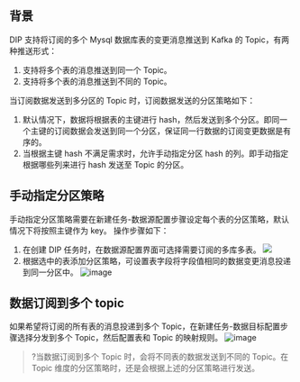 ## 背景

DIP 支持将订阅的多个 Mysql 数据库表的变更消息推送到 Kafka 的 Topic，有两种推送形式：

1. 支持将多个表的消息推送到同一个 Topic。
2. 支持将多个表的消息推送到不同的 Topic。

当订阅数据发送到多分区的 Topic 时，订阅数据发送的分区策略如下：

1. 默认情况下，数据将根据表的主键进行 hash，然后发送到多个分区。即同一个主键的订阅数据会发送到同一个分区，保证同一行数据的订阅变更数据是有序的。
2. 当根据主键 hash 不满足需求时，允许手动指定分区 hash 的列。即手动指定根据哪些列来进行 hash 发送至 Topic 的分区。

## 手动指定分区策略

手动指定分区策略需要在新建任务-数据源配置步骤设定每个表的分区策略，默认情况下将按照主键作为 key。
操作步骤如下：

1. 在创建 DIP 任务时，在数据源配置界面可选择需要订阅的多库多表。
![](https://qcloudimg.tencent-cloud.cn/raw/87ae1df51b79fe40e276b5bfecc79139.png)
2. 根据选中的表添加分区策略，可设置表字段将字段值相同的数据变更消息投递到同一分区中。
  ![image](https://qcloudimg.tencent-cloud.cn/raw/b57d8230cdfe7ba48c99145996330a30.png)

## 数据订阅到多个 topic

如果希望将订阅的所有表的消息投递到多个 Topic，在新建任务-数据目标配置步骤选择分发到多个 Topic，然后配置表和 Topic 的映射规则。
 ![image](https://qcloudimg.tencent-cloud.cn/raw/3892d6d049d9a3b5e62204c5e7d03588.png) 

>?当数据订阅到多个 Topic 时，会将不同表的数据发送到不同的 Topic。在 Topic 维度的分区策略时，还是会根据上述的分区策略进行发送。
